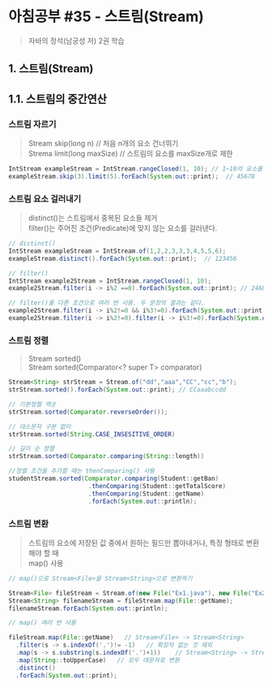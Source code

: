 # 아침공부 #35 - 스트림(Stream)
>자바의 정석(남궁성 저) 2권 학습  


## 1. 스트림(Stream)

## 1.1. 스트림의 중간연산

### 스트림 자르기
>Stream<T> skip(long n)  // 처음 n개의 요소 건너뛰기  
>Strema<T> limit(long maxSize)  // 스트림의 요소를 maxSize개로 제한

~~~java
IntStream exampleStream = IntStream.rangeClosed(1, 10); // 1~10의 요소를 가진 스트림
exampleStream.skip(3).limit(5).forEach(System.out::print);  // 45678
~~~

### 스트림 요소 걸러내기
>distinct()는 스트림에서 중복된 요소들 제거  
>filter()는 주어진 조건(Predicate)에 맞지 않는 요소를 걸러낸다.

~~~java
// distinct()
IntStream exampleStream = IntStream.of(1,2,2,3,3,3,4,5,5,6);
exampleStream.distinct().forEach(System.out::print);  // 123456

// filter()
IntStream example2Stream = IntStream.rangeClosed(1, 10);
example2Stream.filter(i -> i%2 ==0).forEach(System.out::print); // 246810

// filter()를 다른 조건으로 여러 번 사용. 두 문장의 결과는 같다.
example2Stream.filter(i -> i%2!=0 && i%3!=0).forEach(System.out::print);  //157
example2Stream.filter(i -> i%2!=0).filter(i -> i%3!=0).forEach(System.out::print);
~~~

### 스트림 정렬
>Stream<T> sorted()  
>Stream<T> sorted(Comparator<? super T> comparator)

~~~java
Stream<String> strStream = Stream.of("dd","aaa","CC","cc","b");
strStream.sorted().forEach(System.out::print); // CCaaabccdd

// 기본정렬 역순
strStream.sorted(Comparator.reverseOrder());

// 대소문자 구분 없이
strStream.sorted(String.CASE_INSESITIVE_ORDER)

// 길이 순 정렬
strStream.sorted(Comparator.comparing(String::length))

//정렬 조건을 추가할 때는 thenComparing() 사용
studentStream.sorted(Comparator.comparing(Student::getBan)
                      .thenComparing(Student::getTotalScore)
                      .thenComparing(Student::getName)
                      .forEach(System.out::println);
~~~

### 스트림 변환
>스트림의 요소에 저장된 값 중에서 원하는 필드만 뽑아내거나, 특정 형태로 변환해야 할 때  
>map() 사용

~~~java
// map()으로 Stream<File>을 Stream<String>으로 변환하기

Stream<File> fileStream = Stream.of(new File("Ex1.java"), new File("Ex2.java"));
Stream<String> filenameStream = fileStream.map(File::getName);
filenameStream.forEach(System.out::println);

// map() 여러 번 사용

fileStream.map(File::getName)   // Stream<File> -> Stream<String>
  .filter(s -> s.indexOf('.')!= -1)   // 확장자 없는 것 제외
  .map(s -> s.substring(s.indexOf('.')+1))    // Stream<String> -> Stream<String>
  .map(String::toUpperCase)   // 모두 대문자로 변환
  .distinct()   
  .forEach(System.out::print);
~~~
